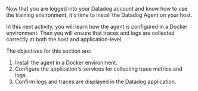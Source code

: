 Now that you are logged into your Datadog account and know how to use the training environment, it's time to install the Datadog Agent on your host. 

In this next activity, you will learn how the agent is configured in a Docker environment. Then you will ensure that traces and logs are collected correctly at both the host and application-level.

The objectives for this section are:

1. Install the agent in a Docker environment.
2. Configure the application's services for collecting trace metrics and logs.
3. Confirm logs and traces are displayed in the Datadog application.
